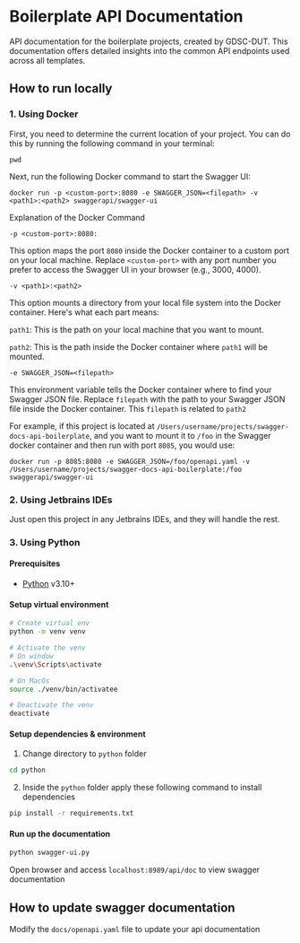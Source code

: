 # Boilerplate API Documentation

API documentation for the boilerplate projects, created by GDSC-DUT. This documentation offers detailed insights into the common API endpoints used across all templates.

## How to run locally
### 1. Using Docker
First, you need to determine the current location of your project. You can do this by running the following command in your terminal:
```
pwd
```
Next, run the following Docker command to start the Swagger UI:
```
docker run -p <custom-port>:8080 -e SWAGGER_JSON=<filepath> -v <path1>:<path2> swaggerapi/swagger-ui
```
Explanation of the Docker Command
```
-p <custom-port>:8080:
```
This option maps the port `8080` inside the Docker container to a custom port on your local machine. Replace `<custom-port>` with any port number you prefer to access the Swagger UI in your browser (e.g., 3000, 4000).
```
-v <path1>:<path2>
```
This option mounts a directory from your local file system into the Docker container. Here's what each part means:

`path1`: This is the path on your local machine that you want to mount.

`path2`: This is the path inside the Docker container where `path1` will be mounted.
```
-e SWAGGER_JSON=<filepath>
```
This environment variable tells the Docker container where to find your Swagger JSON file. Replace `filepath` with the path to your Swagger JSON file inside the Docker container. This `filepath` is related to `path2`

For example, if this project is located at `/Users/username/projects/swagger-docs-api-boilerplate`, and you want to mount it to `/foo` in the Swagger docker container and then run with port `8085`, you would use:
```
docker run -p 8085:8080 -e SWAGGER_JSON=/foo/openapi.yaml -v /Users/username/projects/swagger-docs-api-boilerplate:/foo swaggerapi/swagger-ui
```

### 2. Using Jetbrains IDEs
Just open this project in any Jetbrains IDEs, and they will handle the rest.

### 3. Using Python
#### Prerequisites
- [Python](https://www.python.org/) v3.10+

#### Setup virtual environment
```bash
# Create virtual env
python -m venv venv

# Activate the venv
# On window
.\venv\Scripts\activate

# On MacOs
source ./venv/bin/activatee

# Deactivate the venv
deactivate
```
#### Setup dependencies & environment

1. Change directory to `python` folder
```bash
cd python
```

2. Inside the `python` folder apply these following command to install dependencies
```bash
pip install -r requirements.txt
```

#### Run up the documentation
```bash
python swagger-ui.py
```

Open browser and access `localhost:8989/api/doc` to view swagger documentation

## How to update swagger documentation
Modify the `docs/openapi.yaml` file to update your api documentation
